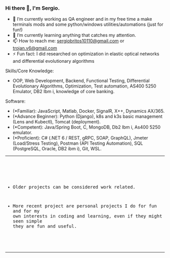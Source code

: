 ### Hi there 👋, I'm Sergio.

- 🔭 I’m currently working as QA engineer and in my free time a make terminals mods and some python/windows utilities/automations (just for fun!)
- 🌱 I’m currently learning anything that catches my attention.
- 📫 How to reach me: sergiobritos10110@gmail.com or trojan.v6@gmail.com
- ⚡ Fun fact: I did researched on optimization in elastic optical networks and differential evolutionary algorithms

Skills/Core Knowledge:
-    OOP, Web Development, Backend, Functional Testing, Differential Evolutionary Algorithms, Optimization, Test automation, AS400 5250 Emulator, DB2 Ibm i, knowledge of core banking.

Software:

-    (*Familiar): JavaScript, Matlab, Docker, SignalR, X++, Dynamics AX/365.
-    (*Advance Beginner): Python (Django), k8s and k3s basic management (Lens and Kubectl), Tomcat (deployment).
-    (*Competent): Java/Spring Boot, C, MongoDB, Db2 Ibm i, As400 5250 emulator.
-    (*Proficient): C# (.NET 6 / REST, gRPC, SOAP, GraphQL), Jmeter (Load/Stress Testing), Postman (API Testing Automation), SQL (PostgreSQL, Oracle, DB2 ibm i), Git, WSL.

---

<div style="white-space: pre-wrap; font-family: monospace;">
  
- Older projects can be considered work related.
  
- More recent project are personal projects I do for fun and for my own interests in coding and learning, even if they might seen simple they are fun and useful.
</div>

---
